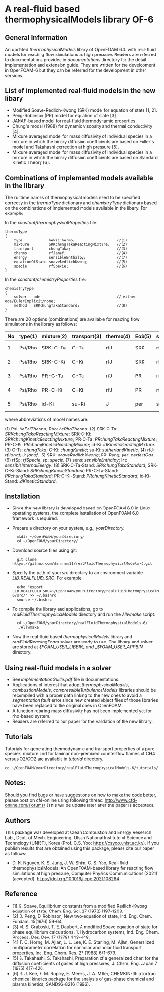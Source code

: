 # A real-fluid based thermophysicalModels library OF-6
## General Information
An updated _thermophysicalModels_ libary of OpenFOAM 6.0. with real-fluid models for reacting flow simulations at high pressure. Readers are referred to documentations provided in _documentations_ directory for the detail implementation and extension guide. They are written for the development in OpenFOAM-6 but they can be referred for the development in other versions.
## List of implemented real-fluid models in the new libary
- Modified Soave-Redlich-Kwong (SRK) model for equation of state [1, 2].
- Peng-Robinson (PR) model for equation of state [3]
- JANAF-based model for real-fluid thermodynamic properties.
- Chung's model (1988) for dynamic viscosity and thermal conductivity [4].
- Mixture averaged model for mass diffusivity of individual species in a mixture in which the binary diffusion coefficients are based on Fuller's model and Takahashi correction at high pressure [5].
- Mixture averaged model for mass diffusivity of individual species in a mixture in which the binary diffusion coefficients are based on Standard Kinetic Theory [6].
## Combinations of implemented models available in the library
The runtime names of thermophysical models need to be specified correctly in the _thermoType_ dictionary and _chemistryType_ dictionary based on the combinations of implemented models available in the libary. For example:

In the _constant/thermophysicalProperties_ file: 

	thermoType
	{
		type            hePsiThermo;                   //(1)
		mixture         SRKchungTakaReactingMixture;   //(2)
		transport       chungTaka;                     //(3)
		thermo          rfJanaf;                       //(4)
		energy          sensibleEnthalpy;              //(7)
		equationOfState soaveRedlichKwong;             //(5)
		specie          rfSpecie;                      //(6)
	}

In the _constant/chemistryProperties_ file: 

	chemistryType
	{
		solver   ode;                                  // either ode/EulerImplicit/none;
		method   SRKchungTakaStandard;                 //(8)
	}

There are 20 options (combinations) are available for reacting flow simulations in the library as follows:

| No | type(1)| mixture(2) | transport(3) | thermo(4) | EoS(5) | specie(6) | Energy(7) | method(8)      |
| :- | :----- |:-----------| :----------- | :-------- | :----- | :-------- | :-------- | :------------- |
|1   | Psi/Rho| SRK-C-Ta   | C-Ta         | rfJ       | SRK    | rfSp      | sens/Int  | SRK-C-Ta-Stand |
|2   | Psi/Rho| SRK-C-Ki   | C-Ki         | rfJ       | SRK    | rfSp      | sens/Int  | SRK-C-Ki-Stand |
|3   | Psi/Rho| PR-C-Ta    | C-Ta         | rfJ       | PR     | rfSp      | sens/Int  | PR-C-Ta-Stand  |
|4   | Psi/Rho| PR-C-Ki    | C-Ki         | rfJ       | PR     | rfSp      | sens/Int  | PR-C-Ki-Stand  |
|5   | Psi/Rho| id-Ki      | su-Ki        | J         | per    | sp        | sens/Int  | id-Ki-Stand    |

where abbreviations of model names are:

(1) Psi: _hePsiThermo_; Rho: _heRhoThermo_.
(2) SRK-C-Ta: _SRKchungTakaReactingMixture_; SRK-C-Ki: _SRKchungKineticReactingMixture_; PR-C-Ta: _PRchungTakaReactingMixture_; PR-C-Ki: _PRchungKineticReactingMixture_; id-Ki: _idKineticReactingMixture_.
(3) C-Ta: _chungTaka_; C-Ki: _chungKinetic_; su-Ki: _sutherlandKinetic_.
(4) rfJ: _rfJanaf_; J: _janaf_.
(5) SRK: _soaveRedlichKwong_; PR: _Peng_; per: _perfectGas_.
(6) rfSp: _rfSpecie_; sp: _specie_.
(7) sens: _sensibleEnthalpy_; Int: _sensibleInternalEnergy_.
(8) SRK-C-Ta-Stand: _SRKchungTakaStandard_; SRK-C-Ki-Stand: _SRKchungKineticStandard_; PR-C-Ta-Stand: _PRchungTakaStandard_; PR-C-Ki-Stand: _PRchungKineticStandard_; id-Ki-Stand: _idKineticStandard_.


## Installation
- Since the new library is developed based on OpenFOAM 6.0 in Linux operating systems, the complete installation of OpenFOAM 6.0 framework is required. 
- Prepare a directory on your system, e.g., _yourDirectory_:

		mkdir ~/OpenFOAM/yourDirectory/
		cd ~/OpenFOAM/yourDirectory/	
- Download source files using git: 

		git clone https://github.com/danhnam11/realFluidThermophysicalModels-6.git

- Specify the path of your _src_ directory to an environment variable, _LIB_REALFLUID_SRC_. For example:

		echo "export LIB_REALFLUID_SRC=~/OpenFOAM/yourDirectory/realFluidThermophysicalModels-6/src/" >> ~/.bashrc
		source ~/.bashrc
- To compile the library and applications, go to _realFluidThermophysicalModels_ directory and run the _Allwmake_ script:

		cd ~/OpenFOAM/yourDirectory/realFluidThermophysicalModels-6/
		./Allwmake

- Now the real-fluid based _thermophysicalModels_ library and _realFluidReactingFoam_ solver are ready to use. The library and solver are stored at _$FOAM_USER_LIBBIN_ and _$FOAM_USER_APPBIN_ directory.

## Using real-fluid models in a solver 
- See _implementationGuide.pdf_ file in documentations.
- Applications of interest that adopt _thermophysicalModels_, _combustionModels_, _compressibleTurbulenceModels_ libraries should be recompiled with a proper path linking to the new ones to avoid a _segmentation fault_ error since new created object files of those libraries have been replaced to the original ones in OpenFOAM.
- A function returing mass diffusivity has not been implemented yet for rho-based system.
- Readers are referred to our paper for the validation of the new library.

## Tutorials
Tutorials for generating thermodynamic and transport properties of a pure species, mixture and for laminar non-premixed counterflow flames of CH4 versus O2/CO2 are available in _tutorial_ directory.

	cd ~/OpenFOAM/yourDirectory/realFluidThermophysicalModels-6/tutorials/

## Notes:
Should you find bugs or have suggestions on how to make the code better, please post on cfd-online using following thread: http://www.cfd-online.com/Forums/ (This will be update later after the paper is accepted). 


## Authors 
This package was developed at Clean Combustion and Energy Research Lab., Dept. of Mech. Engineering, Ulsan National Institute of Science and Technology (UNIST), Korea (Prof. C.S. Yoo: https://csyoo.unist.ac.kr/). If you publish results that are obtained using this package, please cite our paper as follows:
- D. N. Nguyen, K. S. Jung, J. W. Shim, C. S. Yoo, Real-fluid thermophysicalModels: An OpenFOAM-based library for reacting flow simulations at high pressure, Computer Physics Communications (2021)(accepted). https://doi.org/10.1016/j.cpc.2021.108264 
## Reference
- [1] G. Soave, Equilibrium constants from a modified Redlich-Kwong equation of state, Chem. Eng. Sci. 27 (1972) 1197-1203.
- [2] D. Peng, D. Robinson, New two-equation of state, Ind. Eng. Chem. Fundam. 15(1976) 59-64. 
- [3] M. S. Graboski, T. E. Daubert, A modified Soave equation of state for phase equilibrium calculations. 1. Hydrocarbon systems, Ind. Eng. Chem. Process. Des. Dev. 17 (1978) 443-448.
- [4] T. C. Horng, M. Ajlan, L. L. Lee, K. E. Starling, M. Ajlan, Generalized multiparameter correlation for nonpolar and polar fluid transport properties, Ind. Eng. Chem. Res. 27 (1988) 671-679.
- [5] S. Takahashi, S. Takahashi, Preparation of a generalized chart for the diffusion coefficients of gases at high pressures, J. Chem. Eng. Japan 7 (1975) 417-420. 
- [6] R. J. Kee, F. M. Rupley, E. Meeks, J. A. Miller, CHEMKIN-III: a fortran chemical kinetics package for the analysis of gas-phase chemical and plasma kinetics, SAND96-8216 (1996). 
